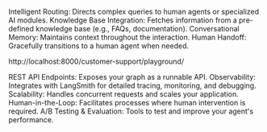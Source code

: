 Intelligent Routing: Directs complex queries to human agents or specialized AI modules.
Knowledge Base Integration: Fetches information from a pre-defined knowledge base (e.g., FAQs, documentation).
Conversational Memory: Maintains context throughout the interaction.
Human Handoff: Gracefully transitions to a human agent when needed.

http://localhost:8000/customer-support/playground/

REST API Endpoints: Exposes your graph as a runnable API.
Observability: Integrates with LangSmith for detailed tracing, monitoring, and debugging.
Scalability: Handles concurrent requests and scales your application.
Human-in-the-Loop: Facilitates processes where human intervention is required.
A/B Testing & Evaluation: Tools to test and improve your agent's performance.